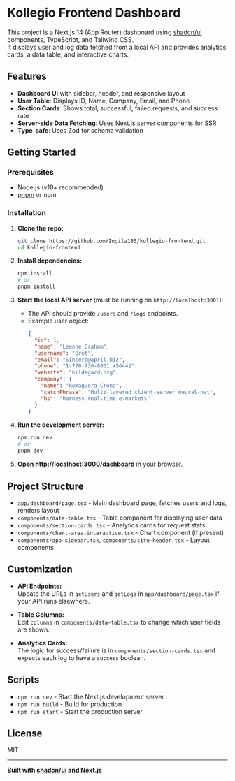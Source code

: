 # Kollegio Frontend Dashboard

This project is a Next.js 14 (App Router) dashboard using [shadcn/ui](https://ui.shadcn.com/) components, TypeScript, and Tailwind CSS.  
It displays user and log data fetched from a local API and provides analytics cards, a data table, and interactive charts.

## Features

- **Dashboard UI** with sidebar, header, and responsive layout
- **User Table**: Displays ID, Name, Company, Email, and Phone
- **Section Cards**: Shows total, successful, failed requests, and success rate
- **Server-side Data Fetching**: Uses Next.js server components for SSR
- **Type-safe**: Uses Zod for schema validation

## Getting Started

### Prerequisites

- Node.js (v18+ recommended)
- [pnpm](https://pnpm.io/) or npm

### Installation

1. **Clone the repo:**

   ```sh
   git clone https://github.com/Ingila185/kollegio-frontend.git
   cd kollegio-frontend
   ```

2. **Install dependencies:**

   ```sh
   npm install
   # or
   pnpm install
   ```

3. **Start the local API server** (must be running on `http://localhost:3001`):

   - The API should provide `/users` and `/logs` endpoints.
   - Example user object:
     ```json
     {
       "id": 1,
       "name": "Leanne Graham",
       "username": "Bret",
       "email": "Sincere@april.biz",
       "phone": "1-770-736-8031 x56442",
       "website": "hildegard.org",
       "company": {
         "name": "Romaguera-Crona",
         "catchPhrase": "Multi-layered client-server neural-net",
         "bs": "harness real-time e-markets"
       }
     }
     ```

4. **Run the development server:**

   ```sh
   npm run dev
   # or
   pnpm dev
   ```

5. **Open [http://localhost:3000/dashboard](http://localhost:3000/dashboard)** in your browser.

## Project Structure

- `app/dashboard/page.tsx` - Main dashboard page, fetches users and logs, renders layout
- `components/data-table.tsx` - Table component for displaying user data
- `components/section-cards.tsx` - Analytics cards for request stats
- `components/chart-area-interactive.tsx` - Chart component (if present)
- `components/app-sidebar.tsx`, `components/site-header.tsx` - Layout components

## Customization

- **API Endpoints:**  
  Update the URLs in `getUsers` and `getLogs` in `app/dashboard/page.tsx` if your API runs elsewhere.

- **Table Columns:**  
  Edit `columns` in `components/data-table.tsx` to change which user fields are shown.

- **Analytics Cards:**  
  The logic for success/failure is in `components/section-cards.tsx` and expects each log to have a `success` boolean.

## Scripts

- `npm run dev` - Start the Next.js development server
- `npm run build` - Build for production
- `npm run start` - Start the production server

## License

MIT

---

**Built with [shadcn/ui](https://ui.shadcn.com/) and Next.js**
